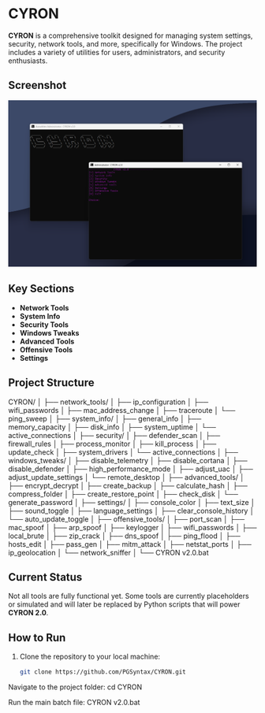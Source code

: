 # CYRON

**CYRON** is a comprehensive toolkit designed for managing system settings, security, network tools, and more, specifically for Windows. The project includes a variety of utilities for users, administrators, and security enthusiasts.


## Screenshot

![Screenshot](assets/screen1.png)

## Key Sections

- **Network Tools**
- **System Info**
- **Security Tools**
- **Windows Tweaks**
- **Advanced Tools**
- **Offensive Tools**
- **Settings**

## Project Structure
CYRON/ │ ├── network_tools/ │ ├── ip_configuration │ ├── wifi_passwords │ ├── mac_address_change │ ├── traceroute │ └── ping_sweep │ ├── system_info/ │ ├── general_info │ ├── memory_capacity │ ├── disk_info │ ├── system_uptime │ └── active_connections │ ├── security/ │ ├── defender_scan │ ├── firewall_rules │ ├── process_monitor │ ├── kill_process │ ├── update_check │ ├── system_drivers │ └── active_connections │ ├── windows_tweaks/ │ ├── disable_telemetry │ ├── disable_cortana │ ├── disable_defender │ ├── high_performance_mode │ ├── adjust_uac │ ├── adjust_update_settings │ └── remote_desktop │ ├── advanced_tools/ │ ├── encrypt_decrypt │ ├── create_backup │ ├── calculate_hash │ ├── compress_folder │ ├── create_restore_point │ ├── check_disk │ └── generate_password │ ├── settings/ │ ├── console_color │ ├── text_size │ ├── sound_toggle │ ├── language_settings │ ├── clear_console_history │ └── auto_update_toggle │ ├── offensive_tools/ │ ├── port_scan │ ├── mac_spoof │ ├── arp_spoof │ ├── keylogger │ ├── wifi_passwords │ ├── local_brute │ ├── zip_crack │ ├── dns_spoof │ ├── ping_flood │ ├── hosts_edit │ ├── pass_gen │ ├── mitm_attack │ ├── netstat_ports │ ├── ip_geolocation │ └── network_sniffer │ └── CYRON v2.0.bat

## Current Status

Not all tools are fully functional yet. Some tools are currently placeholders or simulated and will later be replaced by Python scripts that will power **CYRON 2.0**.

## How to Run

1. Clone the repository to your local machine:
   ```bash
   git clone https://github.com/PGSyntax/CYRON.git
Navigate to the project folder:
cd CYRON

Run the main batch file:
CYRON v2.0.bat
